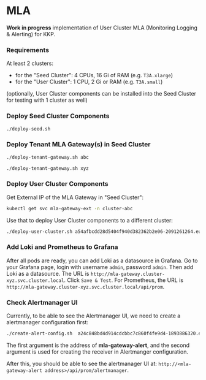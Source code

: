 # MLA
**Work in progress** implementation of User Cluster MLA (Monitoring Logging & Alerting) for KKP.

### Requirements
At least 2 clusters:
 - for the "Seed Cluster": 4 CPUs, 16 Gi of RAM (e.g. `T3A.xlarge`)
 - for the "User Cluster": 1 CPU, 2 Gi or RAM (e.g. `T3A.small`)

(optionally, User Cluster components can be installed into the Seed Cluster for testing with 1 cluster as well)

### Deploy Seed Cluster Components
```bash
./deploy-seed.sh
```

### Deploy Tenant MLA Gateway(s) in Seed Cluster
```bash
./deploy-tenant-gateway.sh abc

./deploy-tenant-gateway.sh xyz
```

### Deploy User Cluster Components
Get External IP of the MLA Gateway in "Seed Cluster":
```bash
kubectl get svc mla-gateway-ext -n cluster-abc
```

Use that to deploy User Cluster components to a different cluster:
```bash
./deploy-user-cluster.sh a54afbcdd28d5404f940d382362b2e06-2091261264.eu-central-1.elb.amazonaws.com
```

### Add Loki and Prometheus to Grafana
After all pods are ready, you can add Loki as a datasource in Grafana.
Go to your Grafana page, login with username `admin`, password `admin`.
Then add Loki as a datasource.
The URL is `http://mla-gateway.cluster-xyz.svc.cluster.local`. Click `Save & Test`.
For Prometheus, the URL is `http://mla-gateway.cluster-xyz.svc.cluster.local/api/prom`.

### Check Alertmanager UI
Currently, to be able to see the Alertmanager UI, we need to create a alertmanager configuration first:
```bash
./create-alert-config.sh  a24c848bd4d914cdcbbc7c860f4fe9d4-1893886320.eu-central-1.elb.amazonaws.com tenant-2
```
The first argument is the address of **mla-gateway-alert**, and the second argument is used for creating the receiver 
in Alertmanger configuration.

After this, you should be able to see the alertmanager UI at:
`http://<mla-gateway-alert address>/api/prom/alertmanager`.
